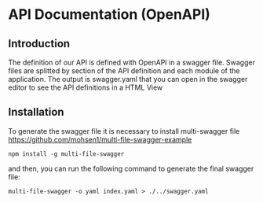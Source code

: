 # API Documentation (OpenAPI)

## Introduction

The definition of our API is defined with OpenAPI in a swagger file. Swagger files are splitted by section of the API definition and each module of the application.
The output is swagger.yaml that you can open in the swagger editor to see the API definitions in a HTML View

## Installation

To generate the swagger file it is necessary to install multi-swagger file <https://github.com/mohsen1/multi-file-swagger-example>

`npm install -g multi-file-swagger`

and then, you can run the following command to generate the final swagger file:

`multi-file-swagger -o yaml index.yaml > ./../swagger.yaml`

